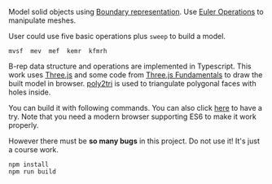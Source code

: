 

Model solid objects using [Boundary representation](https://en.wikipedia.org/wiki/Boundary_representation). Use [Euler Operations](https://en.wikipedia.org/wiki/Euler_operator_(digital_geometry)) to manipulate meshes. 

User could use five basic operations plus `sweep` to build a model.

```
mvsf  mev  mef  kemr  kfmrh  
```

B-rep data structure and operations are implemented in Typescript. This work uses [Three.js](https://github.com/mrdoob/three.js/) and some code from [Three.js Fundamentals](https://github.com/gfxfundamentals/threejsfundamentals) to draw the built model in browser. [poly2tri](https://github.com/r3mi/poly2tri.js/) is used to triangulate polygonal faces with holes inside.

You can build it with following commands. You can also click [here](http://1231234zhan.github.io/brep) to have a try. Note that you need a modern browser supporting ES6 to make it work properly.

However there must be **so many bugs** in this project. Do not use it! It's just a course work.

```
npm install
npm run build
```
